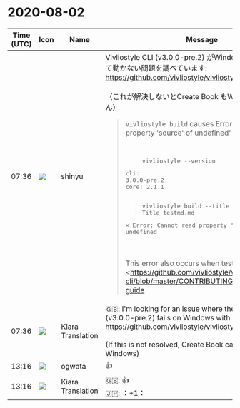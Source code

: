 # 2020-08-02

|Time (UTC)|Icon|Name|Message|
|---|---|---|---|
|07:36|![](https://avatars.slack-edge.com/2018-04-27/354445776386_e258f5ed5ba887b08668_72.jpg)|shinyu|Vivliostyle CLI (v3.0.0-pre.2) がWindowsでエラーになって動かない問題を調べています:<br><https://github.com/vivliostyle/vivliostyle-cli/issues/68><br><br>（これが解決しないとCreate Book もWindowsで使えません）<br><blockquote>`vivliostyle build` causes Error: "Cannot read property 'source' of undefined" on Windows.<br><br><pre><blockquote>vivliostyle --version</blockquote>cli: 3.0.0-pre.2<br>core: 2.1.1<br><br><blockquote>vivliostyle build --title Title testmd.md</blockquote>× Error: Cannot read property 'source' of undefined<br></pre><br><br>This error also occurs when testing the example on <https://github.com/vivliostyle/vivliostyle-cli/blob/master/CONTRIBUTING.md#development-guide|https://github.com/vivliostyle/vivliostyle-cli/blob/master/CONTRIBUTING.md#development-guide> . The console output also shows a 404 error for "logo.png":<br><br><pre>$ DEBUG=vs-cli vivliostyle build<br>……<br>\ Building pages  vs-cli broker:response 200 <https://raw.githubusercontent.com/youchan/viola-project/master/main.css> +266ms<br>  vs-cli broker:response 200 blob:<http://localhost:13001/8fbc71a8-56ce-4ebf-9d0a-7a53174b2417> +43ms<br>  vs-cli broker:response 200 <https://raw.githubusercontent.com/youchan/viola-project/master/fonts/SourceHanSerifJP/SourceHanSerifJP-Medium.woff> +8ms<br>\ Building pages  vs-cli broker:response 404 <http://localhost:13000/logo.png> +585ms<br>✖ 404 <http://localhost:13000/logo.png><br>- Building pages  vs-cli broker:response 200 <http://localhost:13000/artifacts/fragments/chapter1.html> +62ms<br>  vs-cli broker:response 200 <http://localhost:13000/themes/custom.css> +9ms<br>  vs-cli broker:response 200 <http://localhost:13000/artifacts/gingatetsudo.html> +48ms<br>  vs-cli broker:response 200 <http://localhost:13000/themes/packages/@vivliostyle/theme-bunko/theme.css> +13ms<br>- Building pages  vs-cli broker:response 200 <http://localhost:13000/artifacts/fragments/chapter2.html> +2s<br>  vs-cli broker:response 200 <http://localhost:13000/themes/packages/thesis/custom.css> +9ms<br>\ Building pages  vs-cli broker:response 200 <http://localhost:13000/artifacts/alice.html> +19ms<br>| Building pages  vs-cli broker:response 200 <https://vivliostyle.github.io/vivliostyle_doc/samples/gutenberg/gutenberg.css> +219ms<br>- Building pages  vs-cli broker:response 200 <https://fonts.googleapis.com/css?family=Source+Code+Pro:500> +320ms<br>\ Building pages  vs-cli broker:response 200 blob:<http://localhost:13001/c9981834-0c74-412d-88bb-5f649f9b8ea6> +110ms<br>  vs-cli broker:response 200 blob:<http://localhost:13001/8f20b180-20a7-45ec-a6ef-ee5f17e0a20a> +2ms<br>  vs-cli broker:response 200 blob:<http://localhost:13001/adb80852-8acc-4451-9a7b-55aca31f4cbe> +31ms<br>  vs-cli broker:response 200 blob:<http://localhost:13001/7a9120dc-7d7b-41d1-a827-70b64b8a6e98> +5ms<br>  vs-cli broker:response 200 blob:<http://localhost:13001/9da98edd-5742-40bd-ba95-4466e72304af> +1ms<br>| Building pages  vs-cli broker:response 200 blob:<http://localhost:13001/7a2c2206-5f86-4448-9f25-1f04b7a21cfb> +88ms<br>✖ Error: Cannot read property 'source' of undefined<br><br>If you think this is a bug, please report at <https://github.com/vivliostyle/vivliostyle-cli/issues><br></pre></blockquote>|
|07:36|![](https://avatars.slack-edge.com/2019-08-21/732685848020_f3f20736795184660348_72.png)|Kiara Translation|🇬🇧: I'm looking for an issue where the Vivliostyle CLI (v3.0.0-pre.2) fails on Windows with an error:<br><https://github.com/vivliostyle/vivliostyle-cli/issues/68><br><br>(If this is not resolved, Create Book cannot be used on Windows)|
|13:16|![](https://avatars.slack-edge.com/2019-11-22/845042642576_070441337abaca9fb7b3_72.png)|ogwata|:+1:|
|13:16|![](https://avatars.slack-edge.com/2019-08-21/732685848020_f3f20736795184660348_72.png)|Kiara Translation|🇬🇧: :+1:<br>🇯🇵: ：+1：|
